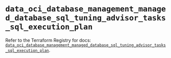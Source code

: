 # `data_oci_database_management_managed_database_sql_tuning_advisor_tasks_sql_execution_plan`

Refer to the Terraform Registry for docs: [`data_oci_database_management_managed_database_sql_tuning_advisor_tasks_sql_execution_plan`](https://registry.terraform.io/providers/oracle/oci/6.18.0/docs/data-sources/database_management_managed_database_sql_tuning_advisor_tasks_sql_execution_plan).
